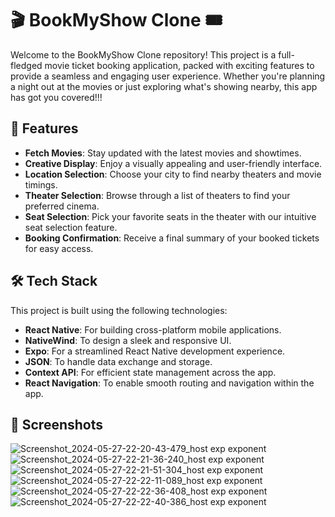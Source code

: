 # 🎬 BookMyShow Clone 🎟️

Welcome to the BookMyShow Clone repository! This project is a full-fledged movie ticket booking application, packed with exciting features to provide a seamless and engaging user experience. Whether you're planning a night out at the movies or just exploring what's showing nearby, this app has got you covered!!!

## 🚀 Features

- **Fetch Movies**: Stay updated with the latest movies and showtimes.
- **Creative Display**: Enjoy a visually appealing and user-friendly interface.
- **Location Selection**: Choose your city to find nearby theaters and movie timings.
- **Theater Selection**: Browse through a list of theaters to find your preferred cinema.
- **Seat Selection**: Pick your favorite seats in the theater with our intuitive seat selection feature.
- **Booking Confirmation**: Receive a final summary of your booked tickets for easy access.

## 🛠️ Tech Stack

This project is built using the following technologies:

- **React Native**: For building cross-platform mobile applications.
- **NativeWind**: To design a sleek and responsive UI.
- **Expo**: For a streamlined React Native development experience.
- **JSON**: To handle data exchange and storage.
- **Context API**: For efficient state management across the app.
- **React Navigation**: To enable smooth routing and navigation within the app.

## 📸 Screenshots
![Screenshot_2024-05-27-22-20-43-479_host exp exponent](https://github.com/itsakhilp/bookmyshow_reactnative/assets/86233183/11c1c651-4e84-4102-831f-1db6626734f7) ![Screenshot_2024-05-27-22-21-36-240_host exp exponent](https://github.com/itsakhilp/bookmyshow_reactnative/assets/86233183/8f7d5c95-2543-462f-8ef9-e8f541ba4668) ![Screenshot_2024-05-27-22-21-51-304_host exp exponent](https://github.com/itsakhilp/bookmyshow_reactnative/assets/86233183/3eee0cc1-8a3f-4f3e-a1d5-363a4f69d2dc)
![Screenshot_2024-05-27-22-22-11-089_host exp exponent](https://github.com/itsakhilp/bookmyshow_reactnative/assets/86233183/ca9e42ca-0c06-4d42-8ba4-cce41680409e) ![Screenshot_2024-05-27-22-22-36-408_host exp exponent](https://github.com/itsakhilp/bookmyshow_reactnative/assets/86233183/64ae1e54-673d-45e1-89d9-d4e88d752e67) ![Screenshot_2024-05-27-22-22-40-386_host exp exponent](https://github.com/itsakhilp/bookmyshow_reactnative/assets/86233183/0da0feb2-838b-4cb7-9756-b2e24e85f668)

